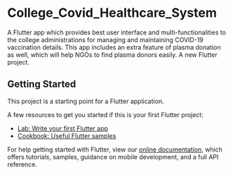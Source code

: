 # College_Covid_Healthcare_System

A Flutter app which provides best user interface and multi-functionalities to the college administrations for managing and maintaining COVID-19 vaccination details. This app includes an extra feature of plasma donation as well, which will help NGOs to find plasma donors easily.
A new Flutter project.

## Getting Started

This project is a starting point for a Flutter application.

A few resources to get you started if this is your first Flutter project:

- [Lab: Write your first Flutter app](https://flutter.dev/docs/get-started/codelab)
- [Cookbook: Useful Flutter samples](https://flutter.dev/docs/cookbook)

For help getting started with Flutter, view our
[online documentation](https://flutter.dev/docs), which offers tutorials,
samples, guidance on mobile development, and a full API reference.
